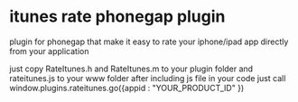 itunes rate phonegap plugin 
==========

plugin for phonegap  that make it easy to rate your iphone/ipad app directly from your application

just copy RateItunes.h and RateItunes.m to your plugin folder and rateitunes.js to your www folder 
after including js file in your code just call window.plugins.rateitunes.go({appid : "YOUR_PRODUCT_ID" })
